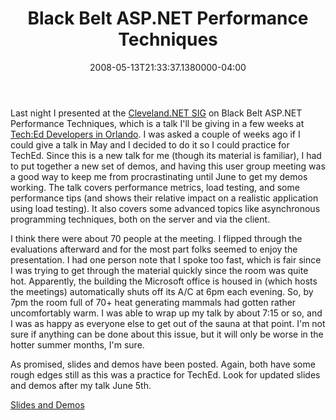 ﻿---
title: Black Belt ASP.NET Performance Techniques
date: "2008-05-13T21:33:37.1380000-04:00"
description: Last night I presented at the Cleveland.NET SIG on Black Belt
featuredImage: img/black-belt-asp-net-performance-techniques-featured.png
---

Last night I presented at the [Cleveland.NET SIG](http://www.bennettadelson.com/technicalresources/sig.aspx) on Black Belt ASP.NET Performance Techniques, which is a talk I'll be giving in a few weeks at [Tech:Ed Developers in Orlando](http://www.microsoft.com/events/teched2008/developer/default.mspx). I was asked a couple of weeks ago if I could give a talk in May and I decided to do it so I could practice for TechEd. Since this is a new talk for me (though its material is familiar), I had to put together a new set of demos, and having this user group meeting was a good way to keep me from procrastinating until June to get my demos working. The talk covers performance metrics, load testing, and some performance tips (and shows their relative impact on a realistic application using load testing). It also covers some advanced topics like asynchronous programming techniques, both on the server and via the client.

I think there were about 70 people at the meeting. I flipped through the evaluations afterward and for the most part folks seemed to enjoy the presentation. I had one person note that I spoke too fast, which is fair since I was trying to get through the material quickly since the room was quite hot. Apparently, the building the Microsoft office is housed in (which hosts the meetings) automatically shuts off its A/C at 6pm each evening. So, by 7pm the room full of 70+ heat generating mammals had gotten rather uncomfortably warm. I was able to wrap up my talk by about 7:15 or so, and I was as happy as everyone else to get out of the sauna at that point. I'm not sure if anything can be done about this issue, but it will only be worse in the hotter summer months, I'm sure.

As promised, slides and demos have been posted. Again, both have some rough edges still as this was a practice for TechEd. Look for updated slides and demos after my talk June 5th.

[Slides and Demos](http://static.aspalliance.com/download/aspnetblackbeltperformance.zip)

